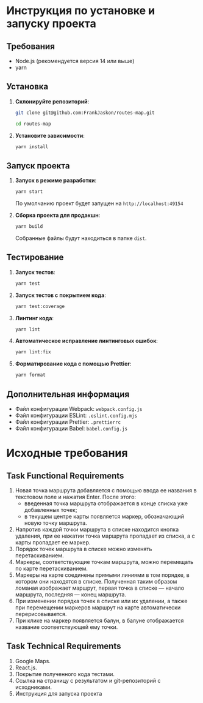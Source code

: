 # Инструкция по установке и запуску проекта

## Требования

- Node.js (рекомендуется версия 14 или выше)
- yarn

## Установка

1. **Склонируйте репозиторий**:

    ```sh
    git clone git@github.com:FrankJaskon/routes-map.git
    ```
     ```sh
    cd routes-map
    ```

2. **Установите зависимости**:

    ```sh
    yarn install
    ```

## Запуск проекта

1. **Запуск в режиме разработки**:

    ```sh
    yarn start
    ```

   По умолчанию проект будет запущен на `http://localhost:49154`

2. **Сборка проекта для продакшн**:

    ```sh
    yarn build
    ```

   Собранные файлы будут находиться в папке `dist`.

## Тестирование

1. **Запуск тестов**:

    ```sh
    yarn test
    ```

2. **Запуск тестов с покрытием кода**:

    ```sh
    yarn test:coverage
    ```

3. **Линтинг кода**:

    ```sh
    yarn lint
    ```

4. **Автоматическое исправление линтинговых ошибок**:

    ```sh
    yarn lint:fix
    ```

5. **Форматирование кода с помощью Prettier**:

    ```sh
    yarn format
    ```

## Дополнительная информация

- Файл конфигурации Webpack: `webpack.config.js`
- Файл конфигурации ESLint: `.eslint.config.mjs`
- Файл конфигурации Prettier: `.prettierrc`
- Файл конфигурации Babel: `babel.config.js`

# Исходные требования

## Task Functional Requirements
1. Новая точка маршрута добавляется с помощью ввода ее названия в текстовом поле и нажатия Enter. После этого:
    - введенная точка маршрута отображается в конце списка уже добавленных точек;
    - в текущем центре карты появляется маркер, обозначающий новую точку маршрута.
2. Напротив каждой точки маршрута в списке находится кнопка удаления, при ее нажатии точка маршрута пропадает из списка, а с карты пропадает ее маркер.
3. Порядок точек маршрута в списке можно изменять перетаскиванием.
4. Маркеры, соответствующие точкам маршрута, можно перемещать по карте перетаскиванием.
5. Маркеры на карте соединены прямыми линиями в том порядке, в котором они находятся в списке. Полученная таким образом ломаная изображает маршрут, первая точка в списке — начало маршрута, последняя — конец маршрута.
6. При изменении порядка точек в списке или их удалении, а также при перемещении маркеров маршрут на карте автоматически перерисовывается.
7. При клике на маркер появляется балун, в балуне отображается название соответствующей ему точки.

## Task Technical Requirements

1. Google Maps. 
2. React.js. 
3. Покрытие полученного кода тестами. 
4. Ссылка на страницу с результатом и git-репозиторий с исходниками. 
5. Инструкция для запуска проекта
